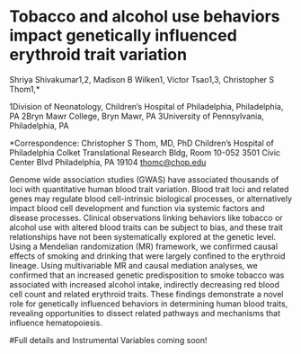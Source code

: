 # Tobacco and alcohol use behaviors impact genetically influenced erythroid trait variation

Shriya Shivakumar1,2, Madison B Wilken1, Victor Tsao1,3, Christopher S Thom1,*

1Division of Neonatology, Children’s Hospital of Philadelphia, Philadelphia, PA
2Bryn Mawr College, Bryn Mawr, PA
3University of Pennsylvania, Philadelphia, PA

*Correspondence: 
Christopher S Thom, MD, PhD
Children’s Hospital of Philadelphia
Colket Translational Research Bldg, Room 10-052
3501 Civic Center Blvd
Philadelphia, PA 19104
thomc@chop.edu

Genome wide association studies (GWAS) have associated thousands of loci with quantitative human blood trait variation. Blood trait loci and related genes may regulate blood cell-intrinsic biological processes, or alternatively impact blood cell development and function via systemic factors and disease processes. Clinical observations linking behaviors like tobacco or alcohol use with altered blood traits can be subject to bias, and these trait relationships have not been systematically explored at the genetic level. Using a Mendelian randomization (MR) framework, we confirmed causal effects of smoking and drinking that were largely confined to the erythroid lineage. Using multivariable MR and causal mediation analyses, we confirmed that an increased genetic predisposition to smoke tobacco was associated with increased alcohol intake, indirectly decreasing red blood cell count and related erythroid traits. These findings demonstrate a novel role for genetically influenced behaviors in determining human blood traits, revealing opportunities to dissect related pathways and mechanisms that influence hematopoiesis. 

#Full details and Instrumental Variables coming soon!
